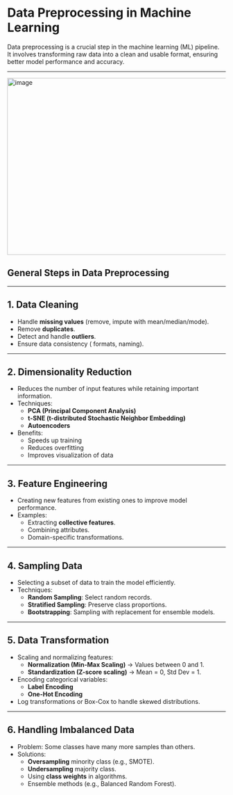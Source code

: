 # Data Preprocessing in Machine Learning

Data preprocessing is a crucial step in the machine learning (ML) pipeline.  
It involves transforming raw data into a clean and usable format, ensuring better model performance and accuracy.  

---
<img width="987" height="407" alt="image" src="https://github.com/user-attachments/assets/a120afc9-229c-4c20-98f8-bfea9e383e56" />

##  General Steps in Data Preprocessing

---

## 1. Data Cleaning 
- Handle **missing values** (remove, impute with mean/median/mode).
- Remove **duplicates**.
- Detect and handle **outliers**.
- Ensure data consistency ( formats, naming).

---

## 2. Dimensionality Reduction 
- Reduces the number of input features while retaining important information.
- Techniques:
  - **PCA (Principal Component Analysis)**
  - **t-SNE (t-distributed Stochastic Neighbor Embedding)**
  - **Autoencoders**
- Benefits:
  - Speeds up training
  - Reduces overfitting
  - Improves visualization of data

---

## 3. Feature Engineering 
- Creating new features from existing ones to improve model performance.
- Examples:
  - Extracting **collective features**.
  - Combining attributes.
  - Domain-specific transformations.

---

## 4. Sampling Data 
- Selecting a subset of data to train the model efficiently.
- Techniques:
  - **Random Sampling**: Select random records.
  - **Stratified Sampling**: Preserve class proportions.
  - **Bootstrapping**: Sampling with replacement for ensemble models.

---

## 5. Data Transformation 
- Scaling and normalizing features:
  - **Normalization (Min-Max Scaling)** → Values between 0 and 1.
  - **Standardization (Z-score scaling)** → Mean = 0, Std Dev = 1.
- Encoding categorical variables:
  - **Label Encoding**
  - **One-Hot Encoding**
- Log transformations or Box-Cox to handle skewed distributions.

---

## 6. Handling Imbalanced Data 
- Problem: Some classes have many more samples than others.
- Solutions:
  - **Oversampling** minority class (e.g., SMOTE).
  - **Undersampling** majority class.
  - Using **class weights** in algorithms.
  - Ensemble methods (e.g., Balanced Random Forest).

